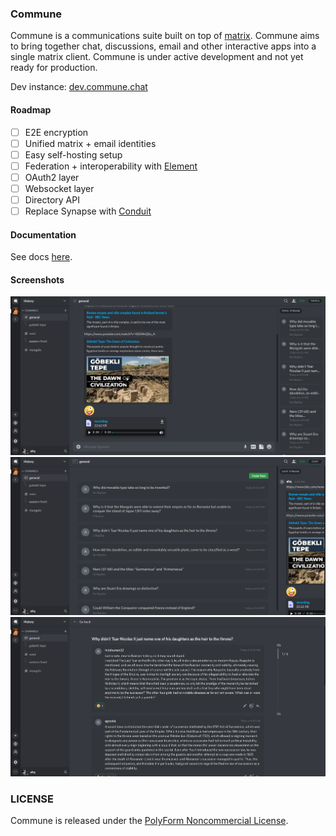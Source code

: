 ### Commune
Commune is a communications suite built on top of [matrix](https://matrix.org). Commune aims to bring together chat, discussions, email and other interactive apps into a single matrix client. Commune is under active development and not yet ready for production.

Dev instance: [dev.commune.chat](https://dev.commune.chat)

#### Roadmap

- [ ] E2E encryption
- [ ] Unified matrix + email identities
- [ ] Easy self-hosting setup
- [ ] Federation + interoperability with [Element](https://app.element.io)
- [ ] OAuth2 layer
- [ ] Websocket layer
- [ ] Directory API
- [ ] Replace Synapse with [Conduit](https://gitlab.com/famedly/conduit)

#### Documentation
See docs [here](https://docs.commune.chat).

#### Screenshots

![Alt text](/docs/screenshots/screenshot3.png?raw=true "")
![Alt text](/docs/screenshots/screenshot2.png?raw=true "")
![Alt text](/docs/screenshots/screenshot1.png?raw=true "")

### LICENSE
Commune is released under the [PolyForm Noncommercial License](https://polyformproject.org/wp-content/uploads/2020/05/PolyForm-Noncommercial-1.0.0.txt).
